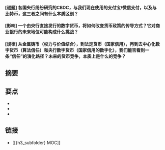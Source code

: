 #### [谜题] 各国央行纷纷研究的CBDC，与我们现在使用的支付宝/微信支付，以及与比特币，这三者之间有什么本质区别？


#### [影响] 一个由央行直接发行的数字货币，将如何改变货币政策的传导方式？它对商业银行的未来地位可能构成什么挑战？


#### [规律] 从金属铸币（权力与价值结合），到法定货币（国家信用），再到去中心化数字货币（算法信任）和央行数字货币（国家信用的数字化），我们能否看到一条“信任”的演化路径？未来的货币竞争，本质上是什么的竞争？


## 摘要


## 要点

- 
- 
- 

## 链接

- [[{h3_subfolder} MOC]]
